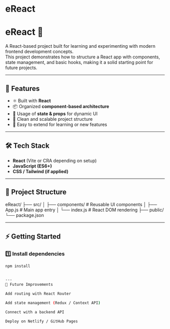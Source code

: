# eReact

# eReact 🚀

A React-based project built for learning and experimenting with modern frontend development concepts.  
This project demonstrates how to structure a React app with components, state management, and basic hooks, making it a solid starting point for future projects.

---

## 🔹 Features
- ⚛️ Built with **React**
- 📦 Organized **component-based architecture**
- 🔄 Usage of **state & props** for dynamic UI
- 🎨 Clean and scalable project structure
- 🚀 Easy to extend for learning or new features

---

## 🛠️ Tech Stack
- **React** (Vite or CRA depending on setup)
- **JavaScript (ES6+)**
- **CSS / Tailwind (if applied)**

---

## 📂 Project Structure
eReact/
├── src/
│ ├── components/ # Reusable UI components
│ ├── App.js # Main app entry
│ └── index.js # React DOM rendering
├── public/
└── package.json



---

## ⚡ Getting Started

### 1️⃣ Install dependencies
```bash
npm install


---
🌟 Future Improvements

Add routing with React Router

Add state management (Redux / Context API)

Connect with a backend API

Deploy on Netlify / GitHub Pages
